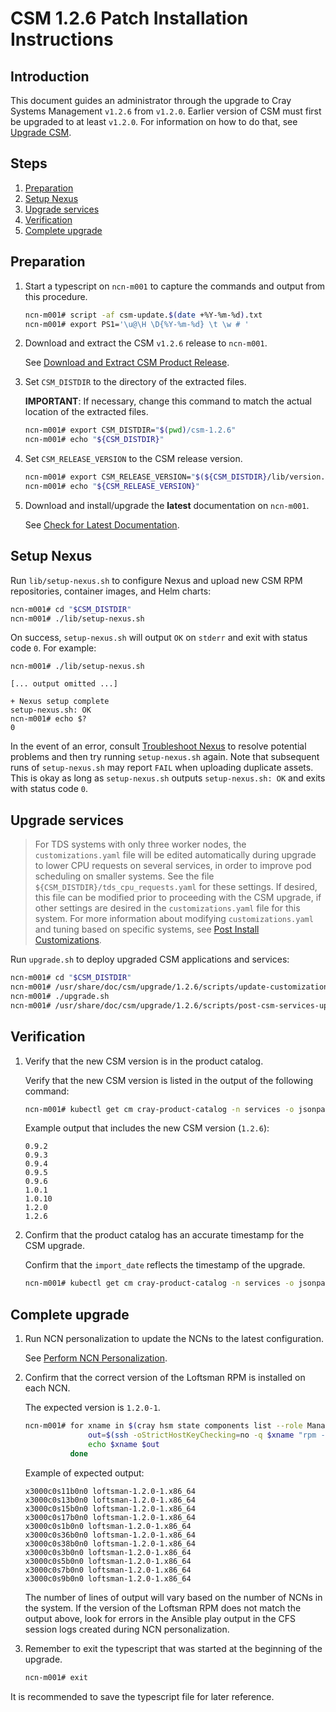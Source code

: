 # CSM 1.2.6 Patch Installation Instructions

## Introduction

This document guides an administrator through the upgrade to Cray Systems Management `v1.2.6` from `v1.2.0`.
Earlier version of CSM must first be upgraded to at least `v1.2.0`. For information on how to do that, see [Upgrade CSM](../index.md).

## Steps

1. [Preparation](#preparation)
1. [Setup Nexus](#setup-nexus)
1. [Upgrade services](#upgrade-services)
1. [Verification](#verification)
1. [Complete upgrade](#complete-upgrade)

## Preparation

1. Start a typescript on `ncn-m001` to capture the commands and output from this procedure.

   ```bash
   ncn-m001# script -af csm-update.$(date +%Y-%m-%d).txt
   ncn-m001# export PS1='\u@\H \D{%Y-%m-%d} \t \w # '
   ```

1. Download and extract the CSM `v1.2.6` release to `ncn-m001`.

   See [Download and Extract CSM Product Release](../../update_product_stream/index.md#download-and-extract).

1. Set `CSM_DISTDIR` to the directory of the extracted files.

   **IMPORTANT**: If necessary, change this command to match the actual location of the extracted files.

   ```bash
   ncn-m001# export CSM_DISTDIR="$(pwd)/csm-1.2.6"
   ncn-m001# echo "${CSM_DISTDIR}"
   ```

1. Set `CSM_RELEASE_VERSION` to the CSM release version.

   ```bash
   ncn-m001# export CSM_RELEASE_VERSION="$(${CSM_DISTDIR}/lib/version.sh --version)"
   ncn-m001# echo "${CSM_RELEASE_VERSION}"
   ```

1. Download and install/upgrade the **latest** documentation on `ncn-m001`.

   See [Check for Latest Documentation](../../update_product_stream/index.md#check-for-latest-documentation).

## Setup Nexus

Run `lib/setup-nexus.sh` to configure Nexus and upload new CSM RPM
repositories, container images, and Helm charts:

```bash
ncn-m001# cd "$CSM_DISTDIR"
ncn-m001# ./lib/setup-nexus.sh
```

On success, `setup-nexus.sh` will output `OK` on `stderr` and exit with status
code `0`. For example:

```console
ncn-m001# ./lib/setup-nexus.sh

[... output omitted ...]

+ Nexus setup complete
setup-nexus.sh: OK
ncn-m001# echo $?
0
```

In the event of an error, consult [Troubleshoot Nexus](../../operations/package_repository_management/Troubleshoot_Nexus.md)
to resolve potential problems and then try running `setup-nexus.sh` again. Note that subsequent runs of `setup-nexus.sh` may
report `FAIL` when uploading duplicate assets. This is okay as long as `setup-nexus.sh` outputs `setup-nexus.sh: OK` and exits
with status code `0`.

## Upgrade services

> For TDS systems with only three worker nodes, the `customizations.yaml` file will be edited automatically during upgrade to lower CPU requests on
> several services, in order to improve pod scheduling on smaller systems. See the file `${CSM_DISTDIR}/tds_cpu_requests.yaml` for these settings. If
> desired, this file can be modified prior to proceeding with the CSM upgrade, if other settings are desired in the
> `customizations.yaml` file for this system. For more information about modifying `customizations.yaml` and tuning based on specific systems, see
> [Post Install Customizations](../../operations/CSM_product_management/Post_Install_Customizations.md).

Run `upgrade.sh` to deploy upgraded CSM applications and services:

```bash
ncn-m001# cd "$CSM_DISTDIR"
ncn-m001# /usr/share/doc/csm/upgrade/1.2.6/scripts/update-customization.sh
ncn-m001# ./upgrade.sh
ncn-m001# /usr/share/doc/csm/upgrade/1.2.6/scripts/post-csm-services-upgrade.sh
```

## Verification

1. Verify that the new CSM version is in the product catalog.

   Verify that the new CSM version is listed in the output of the following command:

   ```bash
   ncn-m001# kubectl get cm cray-product-catalog -n services -o jsonpath='{.data.csm}' | yq r -j - | jq -r 'to_entries[] | .key' | sort -V
   ```

   Example output that includes the new CSM version (`1.2.6`):

   ```text
   0.9.2
   0.9.3
   0.9.4
   0.9.5
   0.9.6
   1.0.1
   1.0.10
   1.2.0
   1.2.6
   ```

1. Confirm that the product catalog has an accurate timestamp for the CSM upgrade.

   Confirm that the `import_date` reflects the timestamp of the upgrade.

   ```bash
   ncn-m001# kubectl get cm cray-product-catalog -n services -o jsonpath='{.data.csm}' | yq r  - '"1.0.10".configuration.import_date'
   ```

## Complete upgrade

1. Run NCN personalization to update the NCNs to the latest configuration.

   See [Perform NCN Personalization](../../operations/CSM_product_management/Configure_Non-Compute_Nodes_with_CFS.md#perform_ncn_personalization).

1. Confirm that the correct version of the Loftsman RPM is installed on each NCN.

   The expected version is `1.2.0-1`.

   ```bash
   ncn-m001# for xname in $(cray hsm state components list --role Management --format json | jq -r .Components[].ID); do
                 out=$(ssh -oStrictHostKeyChecking=no -q $xname "rpm -qa | grep loftsman")
                 echo $xname $out
             done
   ```

   Example of expected output:

   ```text
   x3000c0s11b0n0 loftsman-1.2.0-1.x86_64
   x3000c0s13b0n0 loftsman-1.2.0-1.x86_64
   x3000c0s15b0n0 loftsman-1.2.0-1.x86_64
   x3000c0s17b0n0 loftsman-1.2.0-1.x86_64
   x3000c0s1b0n0 loftsman-1.2.0-1.x86_64
   x3000c0s36b0n0 loftsman-1.2.0-1.x86_64
   x3000c0s38b0n0 loftsman-1.2.0-1.x86_64
   x3000c0s3b0n0 loftsman-1.2.0-1.x86_64
   x3000c0s5b0n0 loftsman-1.2.0-1.x86_64
   x3000c0s7b0n0 loftsman-1.2.0-1.x86_64
   x3000c0s9b0n0 loftsman-1.2.0-1.x86_64
   ```

   The number of lines of output will vary based on the number of NCNs in the system.
   If the version of the Loftsman RPM does not match the output above, look for errors
   in the Ansible play output in the CFS session logs created during NCN
   personalization.

1. Remember to exit the typescript that was started at the beginning of the upgrade.

     ```bash
     ncn-m001# exit
     ```

It is recommended to save the typescript file for later reference.
